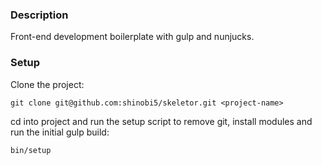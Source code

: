 ### Description
Front-end development boilerplate with gulp and nunjucks.

### Setup

Clone the project:

```
git clone git@github.com:shinobi5/skeletor.git <project-name>
```

cd into project and run the setup script to remove git, install modules and run the initial gulp build:

```
bin/setup
```

